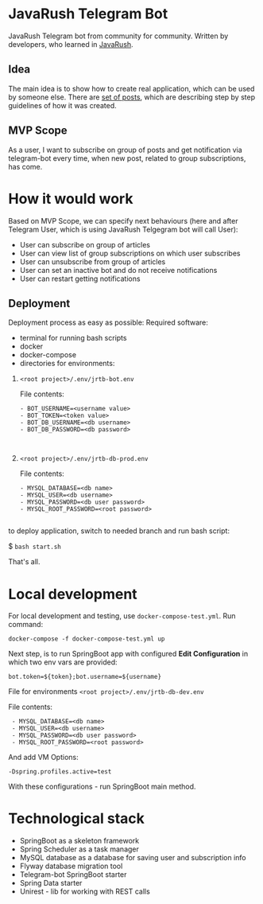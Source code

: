 # JavaRush Telegram Bot

JavaRush Telegram bot from community for community. Written by developers, who learned in [JavaRush](https://javarush.ru).

## Idea
The main idea is to show how to create real application, which can be used by someone else.
There are [set of posts](https://javarush.ru/groups/posts/2935-java-proekt-ot-a-do-ja-pishem-realjhnihy-proekt-dlja-portfolio), which are describing step by step guidelines of how it was created.

## MVP Scope
As a user, I want to subscribe on group of posts and get notification via telegram-bot every time,
when new post, related to group subscriptions, has come.

# How it would work
Based on MVP Scope, we can specify next behaviours (here and after Telegram User, which is using JavaRush Telgegram bot will call User):
- User can subscribe on group of articles
- User can view list of group subscriptions on which user subscribes
- User can unsubscribe from group of articles
- User can set an inactive bot and do not receive notifications
- User can restart getting notifications

## Deployment
Deployment process as easy as possible:
Required software:
- terminal for running bash scripts
- docker
- docker-compose
- directories for environments:

 1. `<root project>/.env/jrtb-bot.env`

    File contents:
    ```    
    - BOT_USERNAME=<username value>
    - BOT_TOKEN=<token value>
    - BOT_DB_USERNAME=<db username>
    - BOT_DB_PASSWORD=<db password>

  
 2. `<root project>/.env/jrtb-db-prod.env`

    File contents:
    ```
    - MYSQL_DATABASE=<db name>
    - MYSQL_USER=<db username>
    - MYSQL_PASSWORD=<db user password>
    - MYSQL_ROOT_PASSWORD=<root password>


to deploy application, switch to needed branch and run bash script:

$ `bash start.sh`

That's all.

# Local development
For local development and testing, use `docker-compose-test.yml`.
Run command:
```shell
docker-compose -f docker-compose-test.yml up
```
Next step, is to run SpringBoot app with configured **Edit Configuration** in which two env vars are provided:

`bot.token=${token};bot.username=${username}`

File for environments `<root project>/.env/jrtb-db-dev.env`
   
  File contents:

    
     - MYSQL_DATABASE=<db name>
     - MYSQL_USER=<db username>
     - MYSQL_PASSWORD=<db user password>
     - MYSQL_ROOT_PASSWORD=<root password>


And add VM Options:

`-Dspring.profiles.active=test `

With these configurations - run SpringBoot main method.

# Technological stack
- SpringBoot as a skeleton framework
- Spring Scheduler as a task manager
- MySQL database as a database for saving user and subscription info
- Flyway database migration tool
- Telegram-bot SpringBoot starter
- Spring Data starter
- Unirest - lib for working with REST calls